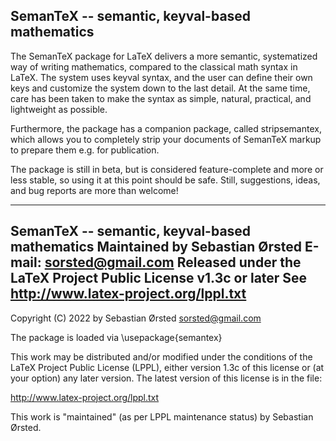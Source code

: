 SemanTeX -- semantic, keyval-based mathematics
--------------------------------------

The SemanTeX package for LaTeX delivers a more semantic,
systematized way of writing mathematics, compared to the
classical math syntax in LaTeX. The system uses keyval
syntax, and the user can define their own keys and
customize the system down to the last detail. At the same
time, care has been taken to make the syntax as simple,
natural, practical, and lightweight as possible.

Furthermore, the package has a companion package,
called stripsemantex, which allows you to completely strip
your documents of SemanTeX markup to prepare them e.g. for publication.

The package is still in beta, but is considered feature-complete
and more or less stable, so using it at this point should be safe.
Still, suggestions, ideas, and bug reports are more than welcome!

----------------------------------------------------------------
SemanTeX -- semantic, keyval-based mathematics
Maintained by Sebastian Ørsted
E-mail: sorsted@gmail.com
Released under the LaTeX Project Public License v1.3c or later
See http://www.latex-project.org/lppl.txt
----------------------------------------------------------------

Copyright (C) 2022 by Sebastian Ørsted <sorsted@gmail.com>

The package is loaded via \usepackage{semantex}

This work may be distributed and/or modified under the
conditions of the LaTeX Project Public License (LPPL), either
version 1.3c of this license or (at your option) any later
version.  The latest version of this license is in the file:

http://www.latex-project.org/lppl.txt

This work is "maintained" (as per LPPL maintenance status) by
Sebastian Ørsted.